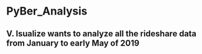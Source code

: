# PyBer_Analysis
## V. Isualize wants to analyze all the rideshare data from January to early May of 2019 
